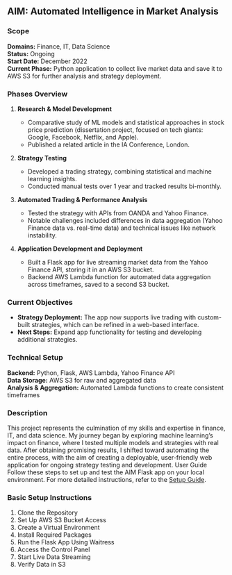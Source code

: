 ## AIM: Automated Intelligence in Market Analysis

### Scope
**Domains:** Finance, IT, Data Science  
**Status:** Ongoing  
**Start Date:** December 2022  
**Current Phase:** Python application to collect live market data and save it to AWS S3 for further analysis and strategy deployment.  

### Phases Overview
1. **Research & Model Development**  
   - Comparative study of ML models and statistical approaches in stock price prediction (dissertation project, focused on tech giants: Google, Facebook, Netflix, and Apple).  
   - Published a related article in the IA Conference, London.

2. **Strategy Testing**  
   - Developed a trading strategy, combining statistical and machine learning insights.  
   - Conducted manual tests over 1 year and tracked results bi-monthly.

3. **Automated Trading & Performance Analysis**  
   - Tested the strategy with APIs from OANDA and Yahoo Finance.  
   - Notable challenges included differences in data aggregation (Yahoo Finance data vs. real-time data) and technical issues like network instability.

4. **Application Development and Deployment**  
   - Built a Flask app for live streaming market data from the Yahoo Finance API, storing it in an AWS S3 bucket.  
   - Backend AWS Lambda function for automated data aggregation across timeframes, saved to a second S3 bucket.

### Current Objectives
- **Strategy Deployment:** The app now supports live trading with custom-built strategies, which can be refined in a web-based interface.
- **Next Steps:** Expand app functionality for testing and developing additional strategies.

### Technical Setup
**Backend:** Python, Flask, AWS Lambda, Yahoo Finance API  
**Data Storage:** AWS S3 for raw and aggregated data  
**Analysis & Aggregation:** Automated Lambda functions to create consistent timeframes  

### Description
This project represents the culmination of my skills and expertise in finance, IT, and data science. My journey began by exploring machine learning’s impact on finance, where I tested multiple models and strategies with real data. After obtaining promising results, I shifted toward automating the entire process, with the aim of creating a deployable, user-friendly web application for ongoing strategy testing and development.
User Guide
Follow these steps to set up and test the AIM Flask app on your local environment. For more detailed instructions, refer to the [Setup Guide](SETUP.md).

### Basic Setup Instructions
1. Clone the Repository
2. Set Up AWS S3 Bucket Access
3. Create a Virtual Environment
4. Install Required Packages
5. Run the Flask App Using Waitress
6. Access the Control Panel
7. Start Live Data Streaming
8. Verify Data in S3
